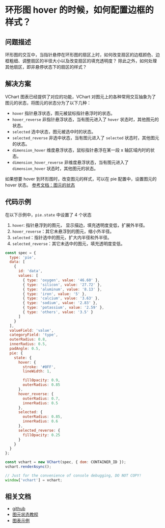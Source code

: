 # 环形图 hover 的时候，如何配置边框的样式？

## 问题描述

环形图的交互中，当指针悬停在环形图的扇区上时，如何改变扇区的边框颜色、边框粗细、调整扇区的半径大小以及改变扇区的填充透明度？
除此之外，如何处理其他扇区，即非悬停状态下的扇区的样式？

## 解决方案

VChart 图表已经提供了对应的功能，VChart 对图元上的各种常用交互抽象为了图元的状态，将图元的状态分为了以下几种：

- `hover` 指针悬浮状态，图元被鼠标指针悬浮时的状态。
- `hover_reverse` 非指针悬浮状态，当有图元进入了 `hover` 状态时，其他图元的状态。
- `selected` 选中状态，图元被选中时的状态。
- `selected_reverse` 非选中状态，当有图元进入了 `selected` 状态时，其他图元的状态。
- `dimension_hover` 维度悬浮状态，鼠标指针悬浮在某一段 x 轴区域内时的状态。
- `dimension_hover_reverse` 非维度悬浮状态，当有图元进入了 `dimension_hover` 状态时，其他图元的状态。

如果想要 hover 到环形图时，改变图元的样式，可以在 pie 配置中，设置图元的 hover 状态。
[参考文档：图元的状态](https://visactor.io/vchart/guide/tutorial_docs/Chart_Concepts/Series/Mark)

## 代码示例

在以下示例中，`pie.state` 中设置了 4 个状态

1. `hover`: 指针悬浮到的图元， 显示描边，填充透明度变低，扩展外半径。
2. `hover_reverse`：其它未悬浮到的图元，缩小外半径。
3. `selected`：指针选中的图元，扩大内半径和外半径。
4. `selected_reverse`：其它未选中的图元，填充透明度变低。

```javascript livedemo
const spec = {
  type: 'pie',
  data: [
    {
      id: 'data',
      values: [
        { type: 'oxygen', value: '46.60' },
        { type: 'silicon', value: '27.72' },
        { type: 'aluminum', value: '8.13' },
        { type: 'iron', value: '5' },
        { type: 'calcium', value: '3.63' },
        { type: 'sodium', value: '2.83' },
        { type: 'potassium', value: '2.59' },
        { type: 'others', value: '3.5' }
      ]
    }
  ],
  valueField: 'value',
  categoryField: 'type',
  outerRadius: 0.8,
  innerRadius: 0.5,
  padAngle: 0.5,
  pie: {
    state: {
      hover: {
        stroke: '#0FF',
        lineWidth: 1,

        fillOpacity: 0.9,
        outerRadius: 0.85
      },
      hover_reverse: {
        outerRadius: 0.7,
        innerRadius: 0.5
      },
      selected: {
        outerRadius: 0.85,
        innerRadius: 0.6
      },
      selected_reverse: {
        fillOpacity: 0.25
      }
    }
  }
};

const vchart = new VChart(spec, { dom: CONTAINER_ID });
vchart.renderAsync();

// Just for the convenience of console debugging, DO NOT COPY!
window['vchart'] = vchart;
```

## 相关文档

- [github](https://github.com/VisActor/VChart)
- [图元状态教程](https://visactor.io/vchart/guide/tutorial_docs/Chart_Concepts/Series/Mark)
- [图表示例](https://visactor.io/vchart/demo/pie-chart/ring?keyword=pieChart)

